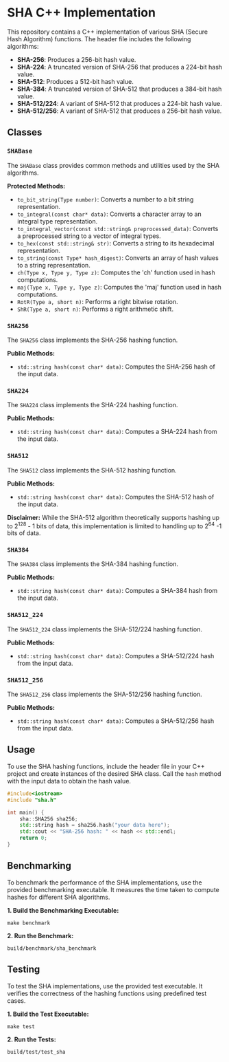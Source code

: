 # SHA C++ Implementation

This repository contains a C++ implementation of various SHA (Secure Hash Algorithm) functions. The header file includes the following algorithms:

- **SHA-256**: Produces a 256-bit hash value.
- **SHA-224**: A truncated version of SHA-256 that produces a 224-bit hash value.
- **SHA-512**: Produces a 512-bit hash value.
- **SHA-384**: A truncated version of SHA-512 that produces a 384-bit hash value.
- **SHA-512/224**: A variant of SHA-512 that produces a 224-bit hash value.
- **SHA-512/256**: A variant of SHA-512 that produces a 256-bit hash value.

## Classes

### `SHABase`

The `SHABase` class provides common methods and utilities used by the SHA algorithms.

**Protected Methods:**
- `to_bit_string(Type number)`: Converts a number to a bit string representation.
- `to_integral(const char* data)`: Converts a character array to an integral type representation.
- `to_integral_vector(const std::string& preprocessed_data)`: Converts a preprocessed string to a vector of integral types.
- `to_hex(const std::string& str)`: Converts a string to its hexadecimal representation.
- `to_string(const Type* hash_digest)`: Converts an array of hash values to a string representation.
- `ch(Type x, Type y, Type z)`: Computes the 'ch' function used in hash computations.
- `maj(Type x, Type y, Type z)`: Computes the 'maj' function used in hash computations.
- `RotR(Type a, short n)`: Performs a right bitwise rotation.
- `ShR(Type a, short n)`: Performs a right arithmetic shift.

### `SHA256`

The `SHA256` class implements the SHA-256 hashing function.

**Public Methods:**
- `std::string hash(const char* data)`: Computes the SHA-256 hash of the input data.

### `SHA224`

The `SHA224` class implements the SHA-224 hashing function.

**Public Methods:**
- `std::string hash(const char* data)`: Computes a SHA-224 hash from the input data.

### `SHA512`

The `SHA512` class implements the SHA-512 hashing function.

**Public Methods:**
- `std::string hash(const char* data)`: Computes the SHA-512 hash of the input data.

**Disclaimer:** While the SHA-512 algorithm theoretically supports hashing up to 2<sup>128</sup> - 1 bits of data, this implementation is limited to handling up to 2<sup>64</sup> -1 bits of data.

### `SHA384`

The `SHA384` class implements the SHA-384 hashing function.

**Public Methods:**
- `std::string hash(const char* data)`: Computes a SHA-384 hash from the input data.

### `SHA512_224`

The `SHA512_224` class implements the SHA-512/224 hashing function.

**Public Methods:**
- `std::string hash(const char* data)`: Computes a SHA-512/224 hash from the input data.

### `SHA512_256`

The `SHA512_256` class implements the SHA-512/256 hashing function.

**Public Methods:**
- `std::string hash(const char* data)`: Computes a SHA-512/256 hash from the input data.

## Usage

To use the SHA hashing functions, include the header file in your C++ project and create instances of the desired SHA class. Call the `hash` method with the input data to obtain the hash value.

```cpp
#include<iostream>
#include "sha.h"

int main() {
    sha::SHA256 sha256;
    std::string hash = sha256.hash("your data here");
    std::cout << "SHA-256 hash: " << hash << std::endl;
    return 0;
}
```

## Benchmarking
To benchmark the performance of the SHA implementations, use the provided benchmarking executable. It measures the time taken to compute hashes for different SHA algorithms.

**1. Build the Benchmarking Executable:**
```shell
make benchmark
```

**2. Run the Benchmark:**
```shell
build/benchmark/sha_benchmark
```

## Testing
To test the SHA implementations, use the provided test executable. It verifies the correctness of the hashing functions using predefined test cases.

**1. Build the Test Executable:**
```shell
make test
```
**2. Run the Tests:**
```shell
build/test/test_sha
```
